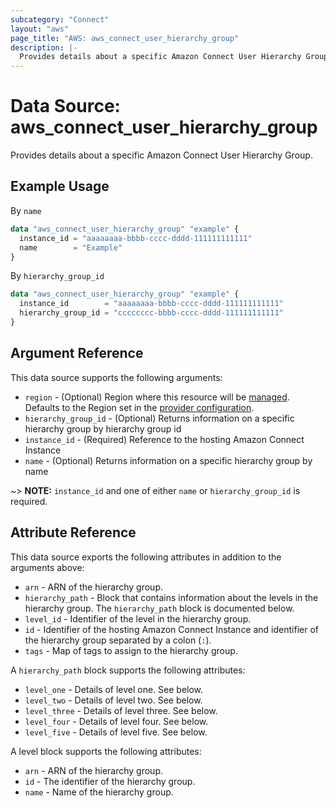 ```yaml
---
subcategory: "Connect"
layout: "aws"
page_title: "AWS: aws_connect_user_hierarchy_group"
description: |-
  Provides details about a specific Amazon Connect User Hierarchy Group.
---
```


# Data Source: aws_connect_user_hierarchy_group

Provides details about a specific Amazon Connect User Hierarchy Group.

## Example Usage

By `name`

```terraform
data "aws_connect_user_hierarchy_group" "example" {
  instance_id = "aaaaaaaa-bbbb-cccc-dddd-111111111111"
  name        = "Example"
}
```

By `hierarchy_group_id`

```terraform
data "aws_connect_user_hierarchy_group" "example" {
  instance_id        = "aaaaaaaa-bbbb-cccc-dddd-111111111111"
  hierarchy_group_id = "cccccccc-bbbb-cccc-dddd-111111111111"
}
```

## Argument Reference

This data source supports the following arguments:

* `region` - (Optional) Region where this resource will be [managed](https://docs.aws.amazon.com/general/latest/gr/rande.html#regional-endpoints). Defaults to the Region set in the [provider configuration](https://registry.terraform.io/providers/hashicorp/aws/latest/docs#aws-configuration-reference).
* `hierarchy_group_id` - (Optional) Returns information on a specific hierarchy group by hierarchy group id
* `instance_id` - (Required) Reference to the hosting Amazon Connect Instance
* `name` - (Optional) Returns information on a specific hierarchy group by name

~> **NOTE:** `instance_id` and one of either `name` or `hierarchy_group_id` is required.

## Attribute Reference

This data source exports the following attributes in addition to the arguments above:

* `arn` - ARN of the hierarchy group.
* `hierarchy_path` - Block that contains information about the levels in the hierarchy group. The `hierarchy_path` block is documented below.
* `level_id` - Identifier of the level in the hierarchy group.
* `id` - Identifier of the hosting Amazon Connect Instance and identifier of the hierarchy group separated by a colon (`:`).
* `tags` - Map of tags to assign to the hierarchy group.

A `hierarchy_path` block supports the following attributes:

* `level_one` - Details of level one. See below.
* `level_two` - Details of level two. See below.
* `level_three` - Details of level three. See below.
* `level_four` - Details of level four. See below.
* `level_five` - Details of level five. See below.

A level block supports the following attributes:

* `arn` -  ARN of the hierarchy group.
* `id` -  The identifier of the hierarchy group.
* `name` - Name of the hierarchy group.
